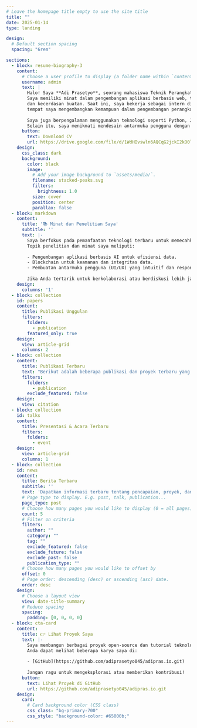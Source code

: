 ```yaml
---
# Leave the homepage title empty to use the site title
title: ""
date: 2025-01-14
type: landing

design:
  # Default section spacing
  spacing: "6rem"

sections:
  - block: resume-biography-3
    content:
      # Choose a user profile to display (a folder name within `content/authors/`)
      username: admin
      text: |
        Halo! Saya **Adi Prasetyo**, seorang mahasiswa Teknik Perangkat Lunak di ITESA Semarang. 
        Saya memiliki minat dalam pengembangan aplikasi berbasis web, teknologi blockchain, 
        dan kecerdasan buatan. Saat ini, saya bekerja sebagai intern di Dicoding Academy, 
        tempat saya mengembangkan kemampuan dalam pengembangan perangkat lunak modern.
        
        Saya juga berpengalaman menggunakan teknologi seperti Python, JavaScript, SQL, dan Git. 
        Selain itu, saya menikmati mendesain antarmuka pengguna dengan Figma untuk menciptakan pengalaman yang menarik.
      button:
        text: Download CV
        url: https://drive.google.com/file/d/1WdHIvswln6AQCqG2jckI2kO0lvbJWGGd/view?usp=drive_link
    design:
      css_class: dark
      background:
        color: black
        image:
          # Add your image background to `assets/media/`.
          filename: stacked-peaks.svg
          filters:
            brightness: 1.0
          size: cover
          position: center
          parallax: false
  - block: markdown
    content:
      title: '📚 Minat dan Penelitian Saya'
      subtitle: ''
      text: |-
        Saya berfokus pada pemanfaatan teknologi terbaru untuk memecahkan masalah yang kompleks. 
        Topik penelitian dan minat saya meliputi:
        
        - Pengembangan aplikasi berbasis AI untuk efisiensi data.
        - Blockchain untuk keamanan dan integritas data.
        - Pembuatan antarmuka pengguna (UI/UX) yang intuitif dan responsif.
        
        Jika Anda tertarik untuk berkolaborasi atau berdiskusi lebih jauh, silakan hubungi saya. 😊
    design:
      columns: '1'
  - block: collection
    id: papers
    content:
      title: Publikasi Unggulan
      filters:
        folders:
          - publication
        featured_only: true
    design:
      view: article-grid
      columns: 2
  - block: collection
    content:
      title: Publikasi Terbaru
      text: "Berikut adalah beberapa publikasi dan proyek terbaru yang telah saya kerjakan:"
      filters:
        folders:
          - publication
        exclude_featured: false
    design:
      view: citation
  - block: collection
    id: talks
    content:
      title: Presentasi & Acara Terbaru
      filters:
        folders:
          - event
    design:
      view: article-grid
      columns: 1
  - block: collection
    id: news
    content:
      title: Berita Terbaru
      subtitle: ''
      text: 'Dapatkan informasi terbaru tentang pencapaian, proyek, dan aktivitas saya.'
      # Page type to display. E.g. post, talk, publication...
      page_type: post
      # Choose how many pages you would like to display (0 = all pages)
      count: 5
      # Filter on criteria
      filters:
        author: ""
        category: ""
        tag: ""
        exclude_featured: false
        exclude_future: false
        exclude_past: false
        publication_type: ""
      # Choose how many pages you would like to offset by
      offset: 0
      # Page order: descending (desc) or ascending (asc) date.
      order: desc
    design:
      # Choose a layout view
      view: date-title-summary
      # Reduce spacing
      spacing:
        padding: [0, 0, 0, 0]
  - block: cta-card
    content:
      title: 👉 Lihat Proyek Saya
      text: |-
        Saya membangun berbagai proyek open-source dan tutorial teknologi. 
        Anda dapat melihat beberapa karya saya di:
        
        - [GitHub](https://github.com/adiprasetyo045/adipras.io.git)
        
        Jangan ragu untuk mengeksplorasi atau memberikan kontribusi!
      button:
        text: Lihat Proyek di GitHub
        url: https://github.com/adiprasetyo045/adipras.io.git
    design:
      card:
        # Card background color (CSS class)
        css_class: "bg-primary-700"
        css_style: "background-color: #65000b;"
---
```

